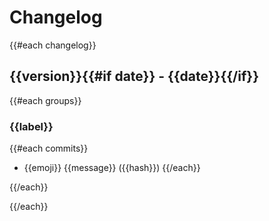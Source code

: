 # Changelog

{{#each changelog}}
## {{version}}{{#if date}} - {{date}}{{/if}}

{{#each groups}}
### {{label}}

{{#each commits}}
- {{emoji}} {{message}} ({{hash}})
{{/each}}

{{/each}}

{{/each}}
